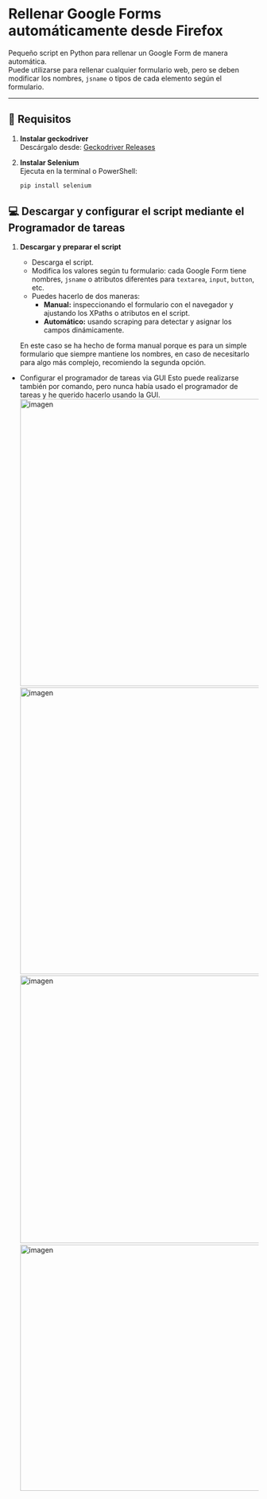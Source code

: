 # Rellenar Google Forms automáticamente desde Firefox

Pequeño script en Python para rellenar un Google Form de manera automática.  
Puede utilizarse para rellenar cualquier formulario web, pero se deben modificar los nombres, `jsname` o tipos de cada elemento según el formulario.

---

## 🔧 Requisitos

1. **Instalar geckodriver**  
   Descárgalo desde: [Geckodriver Releases](https://github.com/mozilla/geckodriver/releases)  

2. **Instalar Selenium**  
   Ejecuta en la terminal o PowerShell:
   ```bash
   pip install selenium
   ```

## 💻 Descargar y configurar el script mediante el Programador de tareas

1. **Descargar y preparar el script**  
   - Descarga el script.
   - Modifica los valores según tu formulario: cada Google Form tiene nombres, `jsname` o atributos diferentes para `textarea`, `input`, `button`, etc.  
   - Puedes hacerlo de dos maneras:  
     - **Manual:** inspeccionando el formulario con el navegador y ajustando los XPaths o atributos en el script.  
     - **Automático:** usando scraping para detectar y asignar los campos dinámicamente.
       
   En este caso se ha hecho de forma manual porque es para un simple formulario que siempre mantiene los nombres, en caso de necesitarlo para
       algo más complejo, recomiendo la segunda opción.

- Configurar el programador de tareas via GUI
  Esto puede realizarse también por comando, pero nunca había usado el programador de tareas y he querido hacerlo usando la GUI.
  <img width="832" height="576" alt="imagen" src="https://github.com/user-attachments/assets/9b05ebcf-273c-40da-961b-6436c246497e" />
  <img width="1020" height="575" alt="imagen" src="https://github.com/user-attachments/assets/3ad73344-1816-4d51-82df-ae950fabc830" />
  <img width="1046" height="537" alt="imagen" src="https://github.com/user-attachments/assets/1f613310-d188-4fed-856f-ac0a7296d329" />
  <img width="683" height="494" alt="imagen" src="https://github.com/user-attachments/assets/2cda2c39-cc1b-4335-b490-58c66b627bcb" />


  
